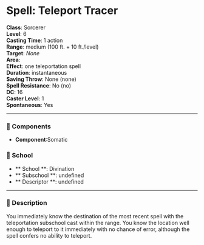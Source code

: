 
# Spell: Teleport Tracer
**Class**: Sorcerer  
**Level**: 6  
**Casting Time**: 1 action  
**Range**: medium (100 ft. + 10 ft./level)  
**Target**: _None_  
**Area**:   
**Effect**: one teleportation spell  
**Duration**: instantaneous  
**Saving Throw**: None (none)  
**Spell Resistance**: No (no)  
**DC**: 16  
**Caster Level**: 1  
**Spontaneous**: Yes

---

### 🔮 Components
- **Component**:Somatic

### 🏫 School
- ** School **: Divination
- ** Subschool **: undefined
- ** Descriptor **: undefined
---

### 📜 Description
You immediately know the destination of the most recent spell with the teleportation subschool cast within the range. You know the location well enough to teleport to it immediately with no chance of error, although the spell confers no ability to teleport.
